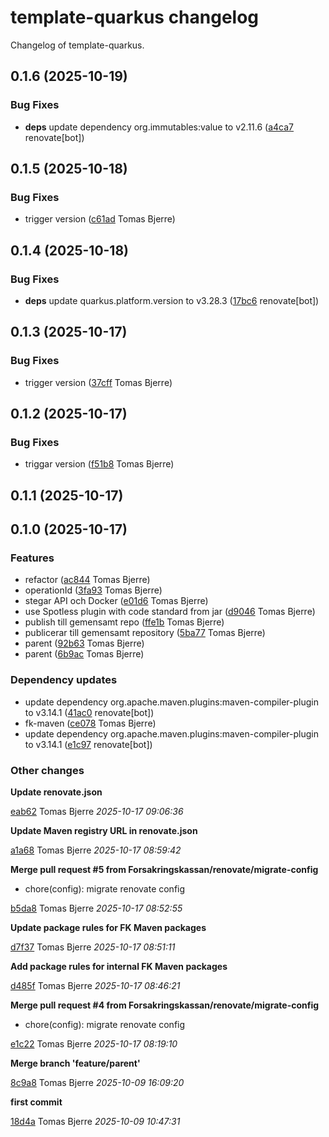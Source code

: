 # template-quarkus changelog

Changelog of template-quarkus.

## 0.1.6 (2025-10-19)

### Bug Fixes

-  **deps**  update dependency org.immutables:value to v2.11.6 ([a4ca7](https://github.com/Forsakringskassan/template-quarkus/commit/a4ca7333e18ff07) renovate[bot])  

## 0.1.5 (2025-10-18)

### Bug Fixes

-  trigger version ([c61ad](https://github.com/Forsakringskassan/template-quarkus/commit/c61ad1bbd51f49f) Tomas Bjerre)  

## 0.1.4 (2025-10-18)

### Bug Fixes

-  **deps**  update quarkus.platform.version to v3.28.3 ([17bc6](https://github.com/Forsakringskassan/template-quarkus/commit/17bc67d3b89ebe4) renovate[bot])  

## 0.1.3 (2025-10-17)

### Bug Fixes

-  trigger version ([37cff](https://github.com/Forsakringskassan/template-quarkus/commit/37cff2e42145749) Tomas Bjerre)  

## 0.1.2 (2025-10-17)

### Bug Fixes

-  triggar version ([f51b8](https://github.com/Forsakringskassan/template-quarkus/commit/f51b8b28581c1f7) Tomas Bjerre)  

## 0.1.1 (2025-10-17)

## 0.1.0 (2025-10-17)

### Features

-  refactor ([ac844](https://github.com/Forsakringskassan/template-quarkus/commit/ac844337912a10d) Tomas Bjerre)  
-  operationId ([3fa93](https://github.com/Forsakringskassan/template-quarkus/commit/3fa930358b1910e) Tomas Bjerre)  
-  stegar API och Docker ([e01d6](https://github.com/Forsakringskassan/template-quarkus/commit/e01d60f1b1dadad) Tomas Bjerre)  
-  use Spotless plugin with code standard from jar ([d9046](https://github.com/Forsakringskassan/template-quarkus/commit/d9046c2b6e81fb0) Tomas Bjerre)  
-  publish till gemensamt repo ([ffe1b](https://github.com/Forsakringskassan/template-quarkus/commit/ffe1b02eed2716e) Tomas Bjerre)  
-  publicerar till gemensamt repository ([5ba77](https://github.com/Forsakringskassan/template-quarkus/commit/5ba77e7ce9b3acb) Tomas Bjerre)  
-  parent ([92b63](https://github.com/Forsakringskassan/template-quarkus/commit/92b63d6dac54057) Tomas Bjerre)  
-  parent ([6b9ac](https://github.com/Forsakringskassan/template-quarkus/commit/6b9ac72b380f482) Tomas Bjerre)  

### Dependency updates

- update dependency org.apache.maven.plugins:maven-compiler-plugin to v3.14.1 ([41ac0](https://github.com/Forsakringskassan/template-quarkus/commit/41ac0d364cf6123) renovate[bot])  
- fk-maven ([ce078](https://github.com/Forsakringskassan/template-quarkus/commit/ce078ccdc0d9179) Tomas Bjerre)  
- update dependency org.apache.maven.plugins:maven-compiler-plugin to v3.14.1 ([e1c97](https://github.com/Forsakringskassan/template-quarkus/commit/e1c9733a48854e2) renovate[bot])  
### Other changes

**Update renovate.json**


[eab62](https://github.com/Forsakringskassan/template-quarkus/commit/eab62073e7afff1) Tomas Bjerre *2025-10-17 09:06:36*

**Update Maven registry URL in renovate.json**


[a1a68](https://github.com/Forsakringskassan/template-quarkus/commit/a1a6889f2581fd8) Tomas Bjerre *2025-10-17 08:59:42*

**Merge pull request #5 from Forsakringskassan/renovate/migrate-config**

* chore(config): migrate renovate config 

[b5da8](https://github.com/Forsakringskassan/template-quarkus/commit/b5da89e47187811) Tomas Bjerre *2025-10-17 08:52:55*

**Update package rules for FK Maven packages**


[d7f37](https://github.com/Forsakringskassan/template-quarkus/commit/d7f370edb341c40) Tomas Bjerre *2025-10-17 08:51:11*

**Add package rules for internal FK Maven packages**


[d485f](https://github.com/Forsakringskassan/template-quarkus/commit/d485ffb81db3e76) Tomas Bjerre *2025-10-17 08:46:21*

**Merge pull request #4 from Forsakringskassan/renovate/migrate-config**

* chore(config): migrate renovate config 

[e1c22](https://github.com/Forsakringskassan/template-quarkus/commit/e1c2292fbf81b44) Tomas Bjerre *2025-10-17 08:19:10*

**Merge branch 'feature/parent'**


[8c9a8](https://github.com/Forsakringskassan/template-quarkus/commit/8c9a89e55dcf2fd) Tomas Bjerre *2025-10-09 16:09:20*

**first commit**


[18d4a](https://github.com/Forsakringskassan/template-quarkus/commit/18d4ab1d6d92ad5) Tomas Bjerre *2025-10-09 10:47:31*


